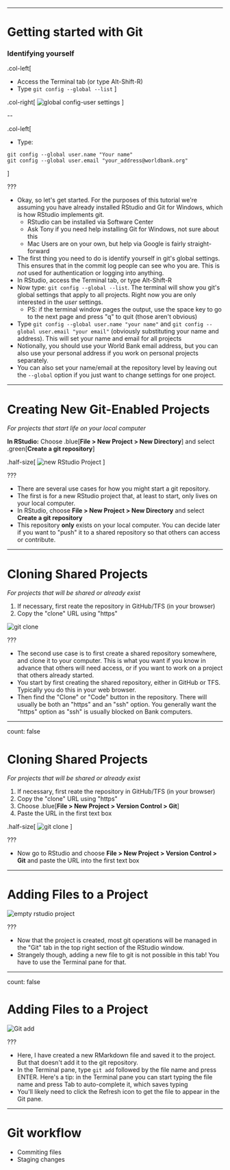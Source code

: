 
---

# Getting started with Git

### Identifying yourself

.col-left[
* Access the Terminal tab (or type Alt-Shift-R)
* Type `git config --global --list`
]

.col-right[
![global config-user settings](assets/images/config-user.png)
]

--

.col-left[
* Type:

````
git config --global user.name "Your name"
git config --global user.email "your_address@worldbank.org"
```` 
]

???

* Okay, so let's get started. For the purposes of this tutorial
  we're assuming you have already installed RStudio and Git for Windows,
  which is how RStudio implements git.
  * RStudio can be installed via Software Center
  * Ask Tony if you need help installing Git for Windows, not sure about this
  * Mac Users are on your own, but help via Google is fairly straight-forward
* The first thing you need to do is identify yourself in git's global
  settings. This ensures that in the commit log people can see who you are.
  This is *not* used for authentication or logging into anything.
* In RStudio, access the Terminal tab, or type Alt-Shift-R
* Now type: `git config --global --list`. The terminal will show you git's
  global settings that apply to all projects. Right now you are only
  interested in the *user* settings.
  * PS: if the terminal window pages the output, use the space key
    to go to the next page and press "q" to quit (those aren't obvious)
* Type `git config --global user.name "your name"` and
  `git config --global user.email "your email"` (obviously substituting
   your name and address). This will set your name and email for all
   projects
*  Notionally, you should use your World Bank email address, but you can
   also use your personal address if you work on personal projects
   separately.
 * You can also set your name/email at the repository level
   by leaving out the `--global` option if you just want to change settings
   for one project.

---

# Creating New Git-Enabled Projects

*For projects that start life on your local computer*

**In RStudio:**  Choose .blue[**File > New Project > New Directory**]
and select .green[**Create a git repository**]

.half-size[
![new RStudio Project](assets/images/new-rstudio-project.png)
]

???

* There are several use cases for how you might start a git repository.
* The first is for a new RStudio project that, at least to start, only
  lives on your local computer.
* In RStudio, choose **File > New Project > New Directory** and select
  **Create a git repository**
* This repository **only** exists on your local computer. You can decide
  later if you want to "push" it to a shared repository so that others
  can access or contribute.

---

# Cloning Shared Projects #

*For projects that will be shared or already exist*

1. If necessary, first reate the repository in GitHub/TFS (in your browser)
2. Copy the "clone" URL using "https"

![git clone](assets/images/git-clone.png)

???
* The second use case is to first create a shared repository
  somewhere, and clone it to your computer. This is what you want
  if you know in advance that others will need access, or if you
  want to work on a project that others already started.
* You start by first creating the shared repository, either in
  GitHub or TFS. Typically you do this in your web browser.
* Then find the "Clone" or "Code" button in the repository. There
  will usually be both an "https" and an "ssh" option. You generally
  want the "https" option as "ssh" is usually blocked on Bank computers.

---
count: false

# Cloning Shared Projects #

*For projects that will be shared or already exist*

1. If necessary, first reate the repository in GitHub/TFS (in your browser)
2. Copy the "clone" URL using "https"
3. Choose .blue[**File > New Project > Version Control > Git**]
4. Paste the URL in the first text box

.half-size[
![git clone](assets/images/rstudio-clone.png)
]

???
* Now go to RStudio and choose **File > New Project > Version Control > Git**
  and paste the URL into the first text box

---

# Adding Files to a Project #

![empty rstudio project](assets/images/tutorial-project-empty.png)

???

* Now that the project is created, most git operations will be managed in
  the "Git" tab in the top right section of the RStudio window.
* Strangely though, adding a new file to git is not possible in this tab!
  You have to use the Terminal pane for that.

---
count: false

# Adding Files to a Project #

![Git add](assets/images/git-add.png)

???

* Here, I have created a new RMarkdown file and saved it to the project.
  But that doesn't add it to the git repository.
* In the Terminal pane, type `git add` followed by the file name and
  press ENTER. Here's a tip: in the Terminal pane you can start typing
  the file name and press Tab to auto-complete it, which saves typing
* You'll likely need to click the Refresh icon to get the file to appear
  in the Git pane.

---

# Git workflow

* Commiting files
* Staging changes


